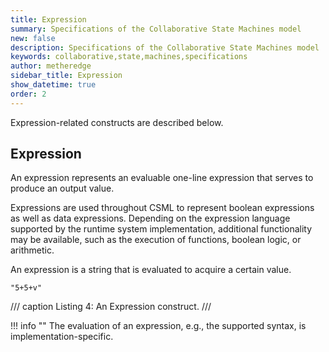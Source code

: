 ```yaml
---
title: Expression
summary: Specifications of the Collaborative State Machines model
new: false
description: Specifications of the Collaborative State Machines model
keywords: collaborative,state,machines,specifications
author: metheredge
sidebar_title: Expression
show_datetime: true
order: 2
---
```


Expression-related constructs are described below.

## Expression

An expression represents an evaluable one-line expression that serves to produce an output value.

Expressions are used throughout CSML to represent boolean expressions as well as data expressions. Depending 
on the expression language supported by the runtime system implementation, additional functionality may be 
available, such as the execution of functions, boolean logic, or arithmetic.

An expression is a string that is evaluated to acquire a certain value. 

```pkl
"5+5+v"
```
/// caption
Listing 4: An Expression construct.
///

!!! info ""
    The evaluation of an expression, e.g., the supported syntax, is implementation-specific.

<script type="text/javascript" src="https://cdn.mathjax.org/mathjax/latest/MathJax.js?config=TeX-AMS-MML_HTMLorMML"></script>

<script type="text/x-mathjax-config">
    MathJax.Hub.Config({ tex2jax: {inlineMath: [['$', '$']]}, messageStyle: "none" });
</script>